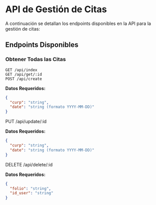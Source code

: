 # API de Gestión de Citas

A continuación se detallan los endpoints disponibles en la API para la gestión de citas:

## Endpoints Disponibles

### Obtener Todas las Citas

```plaintext
GET /api/index
GET /api/get/:id
POST /api/create
```

**Datos Requeridos:**
```json
{
  "curp": "string",
  "date": "string (formato YYYY-MM-DD)"
}
```
PUT /api/update/:id

**Datos Requeridos:**
```json
{
  "curp": "string",
  "date": "string (formato YYYY-MM-DD)"
}
```
DELETE /api/delete/:id

**Datos Requeridos:**
```json
{
  "folio": "string",
  "id_user": "string"
}
```